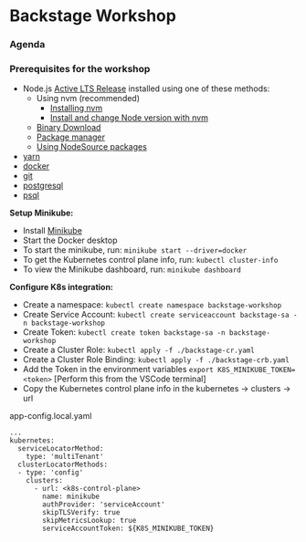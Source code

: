 # Backstage Workshop

### Agenda

### Prerequisites for the workshop
- Node.js [Active LTS Release](https://nodejs.org/en/blog/release) installed using one of these methods:
    - Using nvm (recommended)
      - [Installing nvm](https://github.com/nvm-sh/nvm#install--update-script)
      - [Install and change Node version with nvm](https://nodejs.org/en/download/package-manager#nvm)
    - [Binary Download](https://nodejs.org/en/download)
    - [Package manager](https://nodejs.org/en/download/package-manager)
    - [Using NodeSource packages](https://github.com/nodesource/distributions/blob/master/README.md)
- [yarn](https://classic.yarnpkg.com/en/docs/install)
- [docker](https://docs.docker.com/engine/install/)
- [git](https://github.com/git-guides/install-git)
- [postgresql](https://www.postgresql.org/download/)
- [psql](https://www.timescale.com/blog/how-to-install-psql-on-mac-ubuntu-debian-windows/) 

**Setup Minikube:**
- Install [Minikube](https://minikube.sigs.k8s.io/docs/start/)
- Start the Docker desktop
- To start the minikube, run: `minikube start --driver=docker`
- To get the Kubernetes control plane info, run: `kubectl cluster-info`
- To view the Minikube dashboard, run: `minikube dashboard` 

**Configure K8s integration:**
- Create a namespace: `kubectl create namespace backstage-workshop`
- Create Service Account: `kubectl create serviceaccount backstage-sa -n backstage-workshop`
- Create Token: `kubectl create token backstage-sa -n backstage-workshop`
- Create a Cluster Role: `kubectl apply -f ./backstage-cr.yaml`
- Create a Cluster Role Binding: `kubectl apply -f ./backstage-crb.yaml`
- Add the Token in the environment variables `export K8S_MINIKUBE_TOKEN=<token>` [Perform this from the VSCode terminal]
- Copy the Kubernetes control plane info in the kubernetes -> clusters -> url

app-config.local.yaml
```
...
kubernetes:
  serviceLocatorMethod:
    type: 'multiTenant'
  clusterLocatorMethods:
  - type: 'config'
    clusters:
      - url: <k8s-control-plane>
        name: minikube
        authProvider: 'serviceAccount'
        skipTLSVerify: true
        skipMetricsLookup: true
        serviceAccountToken: ${K8S_MINIKUBE_TOKEN}

